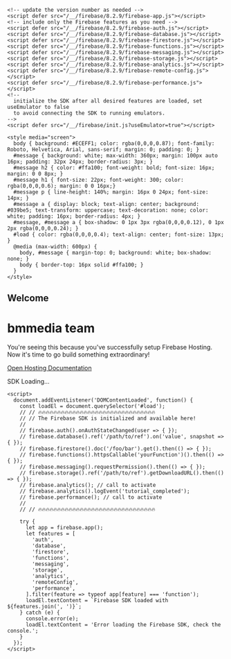 
<html>
  <head>
    <meta charset="utf-8">
    <meta name="viewport" content="width=device-width, initial-scale=1">
    <title>Welcome to bmmedia team</title>

    <!-- update the version number as needed -->
    <script defer src="/__/firebase/8.2.9/firebase-app.js"></script>
    <!-- include only the Firebase features as you need -->
    <script defer src="/__/firebase/8.2.9/firebase-auth.js"></script>
    <script defer src="/__/firebase/8.2.9/firebase-database.js"></script>
    <script defer src="/__/firebase/8.2.9/firebase-firestore.js"></script>
    <script defer src="/__/firebase/8.2.9/firebase-functions.js"></script>
    <script defer src="/__/firebase/8.2.9/firebase-messaging.js"></script>
    <script defer src="/__/firebase/8.2.9/firebase-storage.js"></script>
    <script defer src="/__/firebase/8.2.9/firebase-analytics.js"></script>
    <script defer src="/__/firebase/8.2.9/firebase-remote-config.js"></script>
    <script defer src="/__/firebase/8.2.9/firebase-performance.js"></script>
    <!-- 
      initialize the SDK after all desired features are loaded, set useEmulator to false
      to avoid connecting the SDK to running emulators.
    -->
    <script defer src="/__/firebase/init.js?useEmulator=true"></script>

    <style media="screen">
      body { background: #ECEFF1; color: rgba(0,0,0,0.87); font-family: Roboto, Helvetica, Arial, sans-serif; margin: 0; padding: 0; }
      #message { background: white; max-width: 360px; margin: 100px auto 16px; padding: 32px 24px; border-radius: 3px; }
      #message h2 { color: #ffa100; font-weight: bold; font-size: 16px; margin: 0 0 8px; }
      #message h1 { font-size: 22px; font-weight: 300; color: rgba(0,0,0,0.6); margin: 0 0 16px;}
      #message p { line-height: 140%; margin: 16px 0 24px; font-size: 14px; }
      #message a { display: block; text-align: center; background: #039be5; text-transform: uppercase; text-decoration: none; color: white; padding: 16px; border-radius: 4px; }
      #message, #message a { box-shadow: 0 1px 3px rgba(0,0,0,0.12), 0 1px 2px rgba(0,0,0,0.24); }
      #load { color: rgba(0,0,0,0.4); text-align: center; font-size: 13px; }
      @media (max-width: 600px) {
        body, #message { margin-top: 0; background: white; box-shadow: none; }
        body { border-top: 16px solid #ffa100; }
      }
    </style>
  </head>
  <body>
    <div id="message">
      <h2>Welcome</h2>
      <h1>bmmedia team</h1>
      <p>You're seeing this because you've successfully setup Firebase Hosting. Now it's time to go build something extraordinary!</p>
      <a target="_blank" href="https://firebase.google.com/docs/hosting/">Open Hosting Documentation</a>
    </div>
    <p id="load">SDK Loading&hellip;</p>

    <script>
      document.addEventListener('DOMContentLoaded', function() {
        const loadEl = document.querySelector('#load');
        // // 🔥🔥🔥🔥🔥🔥🔥🔥🔥🔥🔥🔥🔥🔥🔥🔥🔥🔥🔥🔥🔥🔥🔥🔥🔥🔥🔥🔥🔥🔥🔥
        // // The Firebase SDK is initialized and available here!
        //
        // firebase.auth().onAuthStateChanged(user => { });
        // firebase.database().ref('/path/to/ref').on('value', snapshot => { });
        // firebase.firestore().doc('/foo/bar').get().then(() => { });
        // firebase.functions().httpsCallable('yourFunction')().then(() => { });
        // firebase.messaging().requestPermission().then(() => { });
        // firebase.storage().ref('/path/to/ref').getDownloadURL().then(() => { });
        // firebase.analytics(); // call to activate
        // firebase.analytics().logEvent('tutorial_completed');
        // firebase.performance(); // call to activate
        //
        // // 🔥🔥🔥🔥🔥🔥🔥🔥🔥🔥🔥🔥🔥🔥🔥🔥🔥🔥🔥🔥🔥🔥🔥🔥🔥🔥🔥🔥🔥🔥🔥

        try {
          let app = firebase.app();
          let features = [
            'auth', 
            'database', 
            'firestore',
            'functions',
            'messaging', 
            'storage', 
            'analytics', 
            'remoteConfig',
            'performance',
          ].filter(feature => typeof app[feature] === 'function');
          loadEl.textContent = `Firebase SDK loaded with ${features.join(', ')}`;
        } catch (e) {
          console.error(e);
          loadEl.textContent = 'Error loading the Firebase SDK, check the console.';
        }
      });
    </script>
  </body>
</html>
